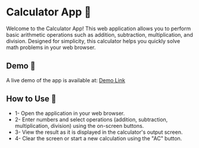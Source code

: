 # Calculator App 🧮

Welcome to the Calculator App! This web application allows you to perform basic arithmetic operations such as addition, subtraction, multiplication, and division. Designed for simplicity, this calculator helps you quickly solve math problems in your web browser.

## Demo 🎥
A live demo of the app is available at: [Demo Link](https://ayoub-ahnaou.github.io/calculator-app/)

## How to Use 🚀
* 1- Open the application in your web browser.
* 2- Enter numbers and select operations (addition, subtraction, multiplication, division) using the on-screen buttons.
* 3- View the result as it is displayed in the calculator's output screen.
* 4- Clear the screen or start a new calculation using the "AC" button.